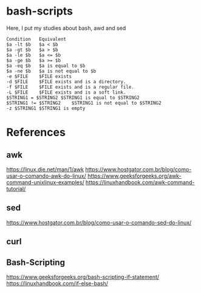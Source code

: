 # bash-scripts
Here, I put my studies about bash, awd and sed

```
Condition	Equivalent
$a -lt $b	$a < $b
$a -gt $b	$a > $b
$a -le $b	$a <= $b
$a -ge $b	$a >= $b
$a -eq $b	$a is equal to $b
$a -ne $b	$a is not equal to $b
-e $FILE	$FILE exists
-d $FILE	$FILE exists and is a directory.
-f $FILE	$FILE exists and is a regular file.
-L $FILE	$FILE exists and is a soft link.
$STRING1 = $STRING2	$STRING1 is equal to $STRING2
$STRING1 != $STRING2	$STRING1 is not equal to $STRING2
-z $STRING1	$STRING1 is empty
```
# References
## awk
https://linux.die.net/man/1/awk
https://www.hostgator.com.br/blog/como-usar-o-comando-awk-do-linux/
https://www.geeksforgeeks.org/awk-command-unixlinux-examples/
https://linuxhandbook.com/awk-command-tutorial/


## sed
https://www.hostgator.com.br/blog/como-usar-o-comando-sed-do-linux/

## curl

## Bash-Scripting 
https://www.geeksforgeeks.org/bash-scripting-if-statement/
https://linuxhandbook.com/if-else-bash/



